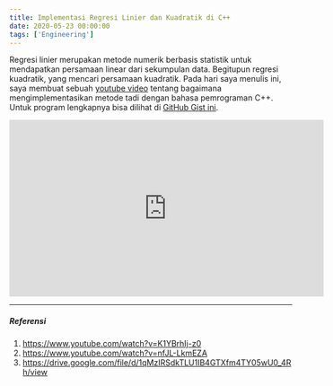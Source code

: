 ```yaml
---
title: Implementasi Regresi Linier dan Kuadratik di C++
date: 2020-05-23 00:00:00
tags: ['Engineering']
---
```


Regresi linier merupakan metode numerik berbasis statistik untuk
mendapatkan persamaan linear dari sekumpulan data. Begitupun regresi
kuadratik, yang mencari persamaan kuadratik. Pada hari saya menulis ini,
saya membuat sebuah [youtube video][1] tentang bagaimana
mengimplementasikan metode tadi dengan bahasa pemrograman C++. Untuk
program lengkapnya bisa dilihat di [GitHub Gist ini][2].

[1]: https://youtu.be/uFXWf6M5s4M
[2]: https://gist.github.com/Arsfiqball/9eb8c11c7fdf053da51988e8fb9576f6

<center>
  <iframe
    width="560"
    height="315"
    src="https://www.youtube.com/embed/uFXWf6M5s4M"
    frameborder="0"
    allow="accelerometer; autoplay; encrypted-media; gyroscope; picture-in-picture"
    allowfullscreen
  >
    Loading youtube...
  </iframe>
</center>

---

##### Referensi

1. https://www.youtube.com/watch?v=K1YBrhIj-z0
2. https://www.youtube.com/watch?v=nfJL-LkmEZA
3. https://drive.google.com/file/d/1qMzIRSdkTLU1IB4GTXfm4TY05wU0_4Rh/view
